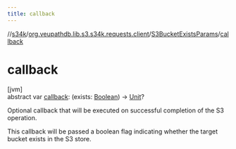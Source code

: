 ```yaml
---
title: callback
---
```

//[s34k](../../../index.html)/[org.veupathdb.lib.s3.s34k.requests.client](../index.html)/[S3BucketExistsParams](index.html)/[callback](callback.html)



# callback



[jvm]\
abstract var [callback](callback.html): (exists: [Boolean](https://kotlinlang.org/api/latest/jvm/stdlib/kotlin/-boolean/index.html)) -&gt; [Unit](https://kotlinlang.org/api/latest/jvm/stdlib/kotlin/-unit/index.html)?



Optional callback that will be executed on successful completion of the S3 operation.



This callback will be passed a boolean flag indicating whether the target bucket exists in the S3 store.




